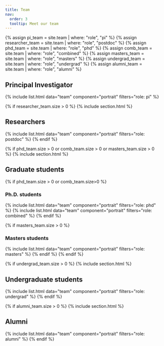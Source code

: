 ```yaml
---
title: Team
nav:
  order: 3
  tooltip: Meet our team
---
```


{% assign pi_team = site.team | where: "role", "pi" %}
{% assign researcher_team = site.team | where: "role", "postdoc" %}
{% assign phd_team = site.team | where: "role", "phd" %}
{% assign comb_team = site.team | where: "role", "combined" %}
{% assign masters_team = site.team | where: "role", "masters" %}
{% assign undergrad_team = site.team | where: "role", "undergrad" %}
{% assign alumni_team = site.team | where: "role", "alumni" %}

<h2>Principal Investigator</h2>
{% include list.html data="team" component="portrait" filters="role: pi" %}

{% if researcher_team.size > 0 %}
  {% include section.html %}
  <h2>Researchers</h2>
  {% include list.html data="team" component="portrait" filters="role: postdoc" %}
{% endif %}

{% if phd_team.size > 0 or comb_team.size > 0 or masters_team.size > 0 %}
  {% include section.html %}
  <h2>Graduate students</h2>

  {% if phd_team.size > 0 or  comb_team.size>0 %}
  <h3>Ph.D. students</h3>
  {% include list.html data="team" component="portrait" filters="role: phd" %}
  {% include list.html data="team" component="portrait" filters="role: combined" %}
  {% endif %}

  {% if masters_team.size > 0 %}
  <h3>Masters students</h3>
  {% include list.html data="team" component="portrait" filters="role: masters" %}
  {% endif %}
{% endif %}

{% if undergrad_team.size > 0 %}
  {% include section.html %}
  <h2>Undergraduate students</h2>
  {% include list.html data="team" component="portrait" filters="role: undergrad" %}
{% endif %}

{% if alumni_team.size > 0 %}
  {% include section.html %}
  <h2>Alumni</h2>
  {% include list.html data="team" component="portrait" filters="role: alumni" %}
{% endif %}
